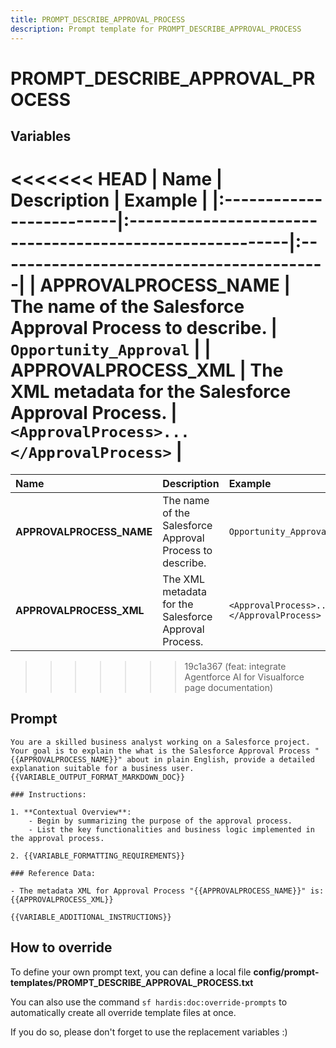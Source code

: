 ```yaml
---
title: PROMPT_DESCRIBE_APPROVAL_PROCESS
description: Prompt template for PROMPT_DESCRIBE_APPROVAL_PROCESS
---
```


# PROMPT_DESCRIBE_APPROVAL_PROCESS

## Variables
<<<<<<< HEAD
| Name                     | Description                                              | Example                                  |
|:-------------------------|:---------------------------------------------------------|:-----------------------------------------|
| **APPROVALPROCESS_NAME** | The name of the Salesforce Approval Process to describe. | `Opportunity_Approval`                   |
| **APPROVALPROCESS_XML**  | The XML metadata for the Salesforce Approval Process.    | `<ApprovalProcess>...</ApprovalProcess>` |
=======
| Name | Description | Example |
| :------|:-------------|:---------|
| **APPROVALPROCESS_NAME** | The name of the Salesforce Approval Process to describe. | `Opportunity_Approval` |
| **APPROVALPROCESS_XML** | The XML metadata for the Salesforce Approval Process. | `<ApprovalProcess>...</ApprovalProcess>` |
>>>>>>> 19c1a367 (feat: integrate Agentforce AI for Visualforce page documentation)

## Prompt

```
You are a skilled business analyst working on a Salesforce project. Your goal is to explain the what is the Salesforce Approval Process "{{APPROVALPROCESS_NAME}}" about in plain English, provide a detailed explanation suitable for a business user. {{VARIABLE_OUTPUT_FORMAT_MARKDOWN_DOC}}

### Instructions:

1. **Contextual Overview**:
    - Begin by summarizing the purpose of the approval process.
    - List the key functionalities and business logic implemented in the approval process.

2. {{VARIABLE_FORMATTING_REQUIREMENTS}}

### Reference Data:

- The metadata XML for Approval Process "{{APPROVALPROCESS_NAME}}" is:
{{APPROVALPROCESS_XML}}

{{VARIABLE_ADDITIONAL_INSTRUCTIONS}}

```

## How to override

To define your own prompt text, you can define a local file **config/prompt-templates/PROMPT_DESCRIBE_APPROVAL_PROCESS.txt**

You can also use the command `sf hardis:doc:override-prompts` to automatically create all override template files at once.

If you do so, please don't forget to use the replacement variables :)
